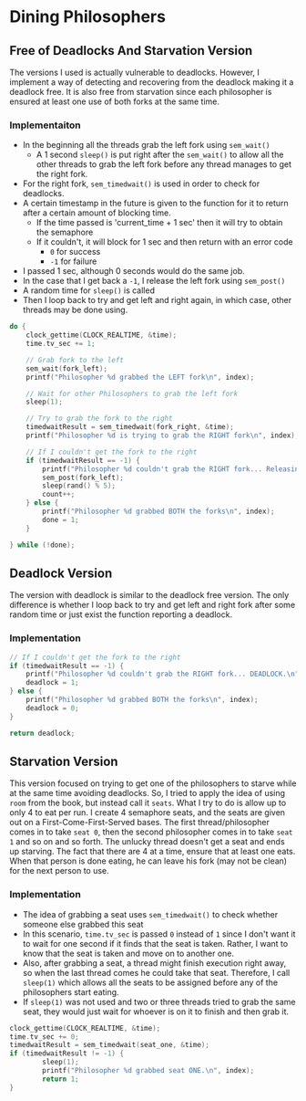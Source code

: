 # Dining Philosophers

## Free of Deadlocks And Starvation Version
The versions I used is actually vulnerable to deadlocks. However, I implement a way of detecting and recovering from the deadlock making it a deadlock free. It is also free from starvation since each philosopher is ensured at least one use of both forks at the same time.

### Implementaiton 
* In the beginning all the threads grab the left fork using `sem_wait()`
    * A 1 second `sleep()` is put right after the `sem_wait()` to allow all the other threads to grab the left fork before any thread manages to get the right fork.
* For the right fork, `sem_timedwait()` is used in order to check for deadlocks.
* A certain timestamp in the future is given to the function for it to return after a certain amount of blocking time.
    * If the time passed is 'current_time + 1 sec' then it will try to obtain the semaphore
    * If it couldn't, it will block for 1 sec and then return with an error code
        * `0` for success
        * `-1` for failure 
* I passed 1 sec, although 0 seconds would do the same job.
* In the case that I get back a `-1`, I release the left fork using `sem_post()`
* A random time for `sleep()` is called
* Then I loop back to try and get left and right again, in which case, other threads may be done using.

```C
do {
    clock_gettime(CLOCK_REALTIME, &time);
    time.tv_sec += 1;

    // Grab fork to the left
    sem_wait(fork_left);
    printf("Philosopher %d grabbed the LEFT fork\n", index);

    // Wait for other Philosophers to grab the left fork
    sleep(1);

    // Try to grab the fork to the right
    timedwaitResult = sem_timedwait(fork_right, &time);
    printf("Philosopher %d is trying to grab the RIGHT fork\n", index);

    // If I couldn't get the fork to the right
    if (timedwaitResult == -1) {
        printf("Philosopher %d couldn't grab the RIGHT fork... Releasing LEFT fork.\n", index);
        sem_post(fork_left);
        sleep(rand() % 5);
        count++;
    } else {
        printf("Philosopher %d grabbed BOTH the forks\n", index);
        done = 1;
    }

} while (!done);
```


## Deadlock Version
The version with deadlock is similar to the deadlock free version. The only difference is whether I loop back to try and get left and right fork after some random time or just exist the function reporting a deadlock.

### Implementation
```C
// If I couldn't get the fork to the right
if (timedwaitResult == -1) {
    printf("Philosopher %d couldn't grab the RIGHT fork... DEADLOCK.\n", index);
    deadlock = 1;
} else {
    printf("Philosopher %d grabbed BOTH the forks\n", index);
    deadlock = 0;
}

return deadlock;
```

## Starvation Version
This version focused on trying to get one of the philosophers to starve while at the same time avoiding deadlocks. So, I tried to apply the idea of using `room` from the book, but instead call it `seats`. What I try to do is allow up to only 4 to eat per run. I create 4 semaphore seats, and the seats are given out on a First-Come-First-Served bases. The first thread/philosopher comes in to take `seat 0`, then the second philosopher comes in to take `seat 1` and so on and so forth. The unlucky thread doesn't get a seat and ends up starving. The fact that there are 4 at a time, ensure that at least one eats. When that person is done eating, he can leave his fork (may not be clean) for the next person to use.

### Implementation
* The idea of grabbing a seat uses `sem_timedwait()` to check whether someone else grabbed this seat
* In this scenario, `time.tv_sec` is passed `0` instead of `1` since I don't want it to wait for one second if it finds that the seat is taken. Rather, I want to know that the seat is taken and move on to another one.
* Also, after grabbing a seat, a thread might finish execution right away, so when the last thread comes he could take that seat. Therefore, I call `sleep(1)` which allows all the seats to be assigned before any of the philosophers start eating.
* If `sleep(1)` was not used and two or three threads tried to grab the same seat, they would just wait for whoever is on it to finish and then grab it.

```C
clock_gettime(CLOCK_REALTIME, &time);
time.tv_sec += 0;
timedwaitResult = sem_timedwait(seat_one, &time);
if (timedwaitResult != -1) {
        sleep(1);
        printf("Philosopher %d grabbed seat ONE.\n", index);
        return 1;
}
```

